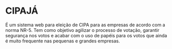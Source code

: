 # CIPAJÁ

É um sistema web para eleição de CIPA para as empresas de acordo com a
norma NR-5. Tem como objetivo agilizar o processo de votação, garantir segurança nos
votos e acabar com o uso de papéis para os votos que ainda é muito frequente nas
pequenas e grandes empresas.
